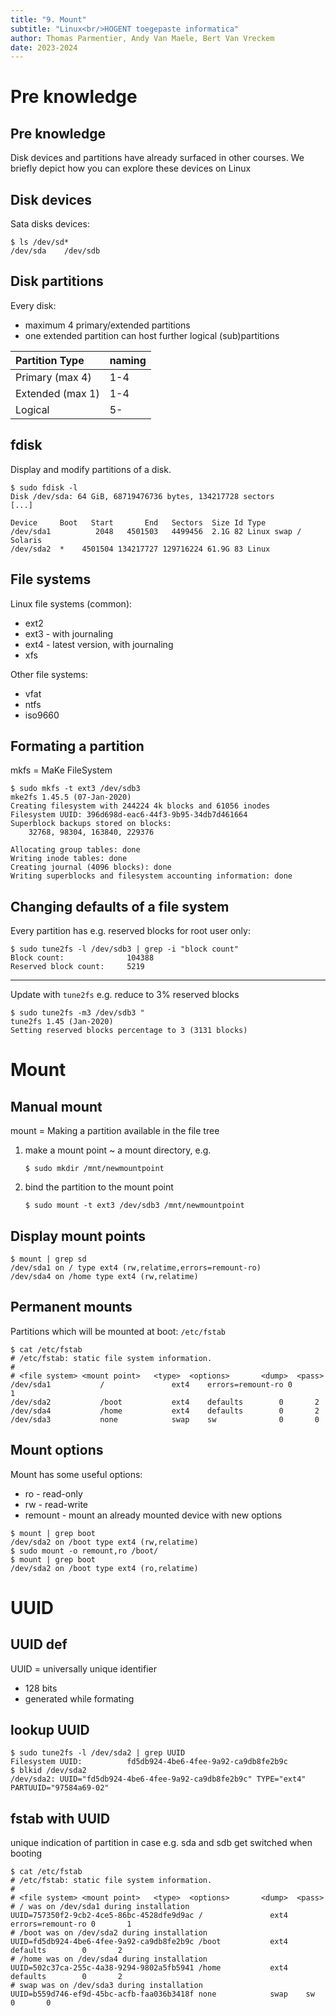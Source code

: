 ```yaml
---
title: "9. Mount"
subtitle: "Linux<br/>HOGENT toegepaste informatica"
author: Thomas Parmentier, Andy Van Maele, Bert Van Vreckem
date: 2023-2024
---
```


# Pre knowledge

## Pre knowledge

Disk devices and partitions have already surfaced in other courses.
We briefly depict how you can explore these devices on Linux

## Disk devices

Sata disks devices:

```console
$ ls /dev/sd*
/dev/sda	/dev/sdb
```

## Disk partitions

Every disk:

* maximum 4 primary/extended partitions
* one extended partition can host further logical (sub)partitions

| Partition Type   | naming |
| :--------------- | :----- |
| Primary (max 4)  | 1-4    |
| Extended (max 1) | 1-4    |
| Logical          | 5-     |

## fdisk

Display and modify partitions of a disk.

```console
$ sudo fdisk -l 
Disk /dev/sda: 64 GiB, 68719476736 bytes, 134217728 sectors
[...]

Device     Boot   Start       End   Sectors  Size Id Type
/dev/sda1          2048   4501503   4499456  2.1G 82 Linux swap / Solaris
/dev/sda2  *    4501504 134217727 129716224 61.9G 83 Linux
```

## File systems

Linux file systems (common):

* ext2
* ext3 - with journaling
* ext4 - latest version, with journaling
* xfs

Other file systems:

* vfat
* ntfs
* iso9660

## Formating a partition

mkfs = MaKe FileSystem

```console
$ sudo mkfs -t ext3 /dev/sdb3
mke2fs 1.45.5 (07-Jan-2020)
Creating filesystem with 244224 4k blocks and 61056 inodes
Filesystem UUID: 396d698d-eac6-44f3-9b95-34db7d461664
Superblock backups stored on blocks:
	32768, 98304, 163840, 229376

Allocating group tables: done
Writing inode tables: done
Creating journal (4096 blocks): done
Writing superblocks and filesystem accounting information: done
```

## Changing defaults of a file system

Every partition has e.g. reserved blocks for root user only:

```console
$ sudo tune2fs -l /dev/sdb3 | grep -i "block count"
Block count:              104388
Reserved block count:     5219
```

---

Update with `tune2fs`
e.g. reduce to 3% reserved blocks

```console
$ sudo tune2fs -m3 /dev/sdb3 "
tune2fs 1.45 (Jan-2020)
Setting reserved blocks percentage to 3 (3131 blocks)
```

# Mount

## Manual mount

mount = Making a partition available in the file tree

1. make a mount point ~ a mount directory, e.g.

    ```console
    $ sudo mkdir /mnt/newmountpoint
    ```

2. bind the partition to the mount point

    ```console
    $ sudo mount -t ext3 /dev/sdb3 /mnt/newmountpoint
    ```

## Display mount points

```console
$ mount | grep sd
/dev/sda1 on / type ext4 (rw,relatime,errors=remount-ro)
/dev/sda4 on /home type ext4 (rw,relatime)
```

## Permanent mounts

Partitions which will be mounted at boot: `/etc/fstab`

```console
$ cat /etc/fstab
# /etc/fstab: static file system information.
#
# <file system> <mount point>   <type>  <options>       <dump>  <pass>
/dev/sda1 			/               ext4    errors=remount-ro 0       1
/dev/sda2 			/boot           ext4    defaults        0       2
/dev/sda4 			/home           ext4    defaults        0       2
/dev/sda3 			none            swap    sw              0       0
```

## Mount options

Mount has some useful options:

* ro - read-only
* rw - read-write
* remount - mount an already mounted device with new options

```console
$ mount | grep boot 
/dev/sda2 on /boot type ext4 (rw,relatime)
$ sudo mount -o remount,ro /boot/
$ mount | grep boot 
/dev/sda2 on /boot type ext4 (ro,relatime)
```

# UUID

## UUID def

UUID = universally unique identifier

* 128 bits
* generated while formating

## lookup UUID

```console
$ sudo tune2fs -l /dev/sda2 | grep UUID
Filesystem UUID:          fd5db924-4be6-4fee-9a92-ca9db8fe2b9c
$ blkid /dev/sda2
/dev/sda2: UUID="fd5db924-4be6-4fee-9a92-ca9db8fe2b9c" TYPE="ext4" PARTUUID="97584a69-02"
```

## fstab with UUID

unique indication of partition in case e.g. sda and sdb get switched when booting

```console
$ cat /etc/fstab
# /etc/fstab: static file system information.
#
# <file system> <mount point>   <type>  <options>       <dump>  <pass>
# / was on /dev/sda1 during installation
UUID=757350f2-9cb2-4ce5-86bc-4528dfe9d9ac /               ext4    errors=remount-ro 0       1
# /boot was on /dev/sda2 during installation
UUID=fd5db924-4be6-4fee-9a92-ca9db8fe2b9c /boot           ext4    defaults        0       2
# /home was on /dev/sda4 during installation
UUID=502c37ca-255c-4a38-9294-9802a5fb5941 /home           ext4    defaults        0       2
# swap was on /dev/sda3 during installation
UUID=b559d746-ef9d-45bc-acfb-faa036b3418f none            swap    sw              0       0
```
